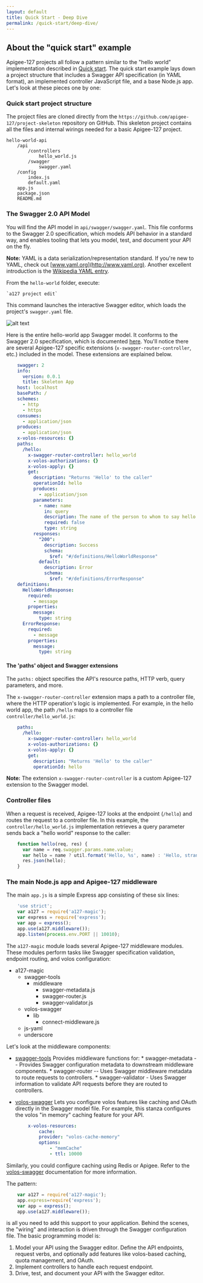 ```yaml
---
layout: default
title: Quick Start - Deep Dive
permalink: /quick-start/deep-dive/
---
```


## About the "quick start" example

Apigee-127 projects all follow a pattern similar to the "hello world" implementation described in [Quick start](https://github.com/apigee-127/a127-documentation/wiki/Quick-start). The quick start example lays down a project structure that includes a Swagger API specification (in YAML format), an implemented controller JavaScript file, and a base Node.js app. Let's look at these pieces one by one:

### Quick start project structure

The project files are cloned directly from the `https://github.com/apigee-127/project-skeleton` repository on GitHub. This skeleton project contains all the files and internal wirings needed for a basic Apigee-127 project.


    hello-world-api
        /api
            /controllers
                hello_world.js
            /swagger
                swagger.yaml
        /config
            index.js
            default.yaml
        app.js
        package.json
        README.md



### The Swagger 2.0 API Model

You will find the API model in `api/swagger/swagger.yaml`. This file conforms to the Swagger 2.0 specification, which models API behavior in a standard way, and enables tooling that lets you model, test, and document your API on the fly.

**Note:** YAML is a data serialization/representation standard. If you're new to YAML, check out [www.yaml.org](http://www.yaml.org). Another excellent introduction is the [Wikipedia YAML entry](http://en.wikipedia.org/wiki/YAML).

From the `hello-world` folder, execute:

    `a127 project edit`

This command launches the interactive Swagger editor, which loads the project's `swagger.yaml` file.

![alt text](https://raw.githubusercontent.com/apigee-127/a127-documentation/master/a127/images/swagger-editor.png)

Here is the entire hello-world app Swagger model. It conforms to the Swagger 2.0 specification, which is documented [here](https://github.com/reverb/swagger-spec/blob/master/versions/2.0.md). You'll notice there are several Apigee-127 specific extensions (`x-swagger-router-controller`, etc.) included in the model. These extensions are explained below.

```yaml
    swagger: 2
    info:
      version: 0.0.1
      title: Skeleton App
    host: localhost
    basePath: /
    schemes:
      - http
      - https
    consumes:
      - application/json
    produces:
      - application/json
    x-volos-resources: {}
    paths:
      /hello:
        x-swagger-router-controller: hello_world
        x-volos-authorizations: {}
        x-volos-apply: {}
        get:
          description: "Returns 'Hello' to the caller"
          operationId: hello
          produces:
            - application/json
          parameters:
            - name: name
              in: query
              description: The name of the person to whom to say hello
              required: false
              type: string
          responses:
            "200":
              description: Success
              schema:
                $ref: "#/definitions/HelloWorldResponse"
            default:
              description: Error
              schema:
                $ref: "#/definitions/ErrorResponse"
    definitions:
      HelloWorldResponse:
        required:
          - message
        properties:
          message:
            type: string
      ErrorResponse:
        required:
          - message
        properties:
          message:
            type: string
```

#### The 'paths' object and Swagger extensions

The `paths:`  object specifies the API's resource paths, HTTP verb, query parameters, and more.

The `x-swagger-router-controller` extension maps a path to a controller file, where the HTTP operation's logic is implemented. For example, in the hello world app, the path `/hello` maps to a controller file `controller/hello_world.js`:

```yaml
    paths:
      /hello:
        x-swagger-router-controller: hello_world
        x-volos-authorizations: {}
        x-volos-apply: {}
        get:
          description: "Returns 'Hello' to the caller"
          operationId: hello
```

**Note:** The extension `x-swagger-router-controller` is a custom Apigee-127 extension to the Swagger model.

### Controller files

When a request is received, Apigee-127 looks at the endpoint (`/hello`) and routes the request to a controller file. In this example, the `controller/hello_world.js` implementation retrieves a query parameter sends back a "hello world" response to the caller:

```javascript
    function hello(req, res) {
      var name = req.swagger.params.name.value;
      var hello = name ? util.format('Hello, %s', name) : 'Hello, stranger!';
      res.json(hello);
    }
```

### The main Node.js app and Apigee-127 middleware

The main `app.js` is a simple Express app consisting of these six lines:
```javascript
    'use strict';
    var a127 = require('a127-magic');
    var express = require('express');
    var app = express();
    app.use(a127.middleware());
    app.listen(process.env.PORT || 10010);
```
The `a127-magic` module loads several Apigee-127 middleware modules. These modules perform tasks like Swagger specification validation, endpoint routing, and volos configuration:

   * a127-magic
      * swagger-tools
         * middleware
            * swagger-metadata.js
            * swagger-router.js
            * swagger-validator.js
      * volos-swagger
         * lib
            * connect-middleware.js
      * js-yaml
      * underscore

Let's look at the middleware components:

* [swagger-tools](https://www.npmjs.org/package/swagger-tools)
Provides middleware functions for:
      * swagger-metadata -- Provides Swagger configuration metadata to downstream middleware components.
      * swagger-router -- Uses Swagger middleware metadata to route requests to controllers.
      * swagger-validator - Uses Swagger information to validate API requests before they are routed to controllers.

* [volos-swagger](https://github.com/apigee-127/volos/tree/master/swagger)
Lets you configure volos features like caching and OAuth directly in the Swagger model file. For example, this stanza configures the volos "in memory" caching feature for your API.
```yaml
        x-volos-resources:
            cache:
            provider: "volos-cache-memory"
            options:
                - "memCache"
                - ttl: 10000
```
Similarly, you could configure caching using Redis or Apigee. Refer to the [volos-swagger](https://github.com/apigee-127/volos/tree/master/swagger) documentation for more information.

The pattern:
```javascript
    var a127 = require('a127-magic');
    app.express=require('express');
    var app = express();
    app.use(a127.middleware());
```
is all you need to add this support to your application. Behind the scenes, the "wiring" and interaction is driven through the Swagger configuration file. The basic programming model is:

1. Model your API using the Swagger editor. Define the API endpoints, request verbs, and optionally add features like volos-based caching, quota management, and OAuth.
2. Implement controllers to handle each request endpoint.
3. Drive, test, and document your API with the Swagger editor.